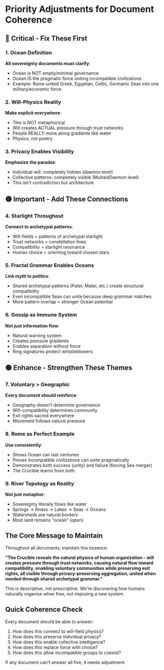 # Priority Adjustments for Document Coherence

## 🔴 Critical - Fix These First

### 1. Ocean Definition
**All sovereignty documents must clarify**:
- Ocean is NOT empty/minimal governance
- Ocean IS the pragmatic force uniting incompatible civilizations
- Example: Rome united Greek, Egyptian, Celtic, Germanic Seas into one military/economic force

### 2. Will-Physics Reality
**Make explicit everywhere**:
- This is NOT metaphorical
- Will creates ACTUAL pressure through trust networks
- People REALLY move along gradients like water
- Physics, not poetry

### 3. Privacy Enables Visibility
**Emphasize the paradox**:
- Individual will: completely hidden (daemon level)
- Collective patterns: completely visible (MultaidDaemon level)
- This isn't contradiction but architecture

## 🟡 Important - Add These Connections

### 4. Starlight Throughout
**Connect to archetypal patterns**:
- Will-fields = patterns of archetypal starlight
- Trust networks = constellation lines
- Compatibility = starlight resonance
- Human choice = orienting toward chosen stars

### 5. Fractal Grammar Enables Oceans
**Link myth to politics**:
- Shared archetypal patterns (Pater, Mater, etc.) create structural compatibility
- Even incompatible Seas can unite because deep grammar matches
- More pattern overlap = stronger Ocean potential

### 6. Gossip as Immune System
**Not just information flow**:
- Natural warning system
- Creates pressure gradients
- Enables separation without force
- Ring signatures protect whistleblowers

## 🟢 Enhance - Strengthen These Themes

### 7. Voluntary > Geographic
**Every document should reinforce**:
- Geography doesn't determine governance
- Will-compatibility determines community
- Exit rights sacred everywhere
- Movement follows natural pressure

### 8. Rome as Perfect Example
**Use consistently**:
- Shows Ocean can last centuries
- Proves incompatible civilizations can unite pragmatically
- Demonstrates both success (unity) and failure (forcing Sea merger)
- The Crucible learns from both

### 9. River Topology as Reality
**Not just metaphor**:
- Sovereignty literally flows like water
- Springs → Rivers → Lakes → Seas → Oceans
- Watersheds are natural borders
- Most land remains "ocean" (open)

## The Core Message to Maintain

Throughout all documents, maintain this essence:

**"The Crucible reveals the natural physics of human organization - will creates pressure through trust networks, causing natural flow toward compatibility, enabling voluntary communities while preserving exit rights, all visible through privacy-preserving aggregation, united when needed through shared archetypal grammar."**

This is descriptive, not prescriptive. We're discovering how humans naturally organize when free, not imposing a new system.

## Quick Coherence Check

Every document should be able to answer:
1. How does this connect to will-field physics?
2. How does this preserve individual privacy?
3. How does this enable collective intelligence?
4. How does this replace force with choice?
5. How does this allow incompatible groups to coexist?

If any document can't answer all five, it needs adjustment.